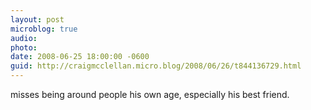 ```yaml
---
layout: post
microblog: true
audio: 
photo: 
date: 2008-06-25 18:00:00 -0600
guid: http://craigmcclellan.micro.blog/2008/06/26/t844136729.html
---
```

misses being around people his own age, especially his best friend.
